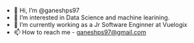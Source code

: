 - 👋 Hi, I’m @ganeshps97
- 👀 I’m interested in Data Science and machine learining. 
- 🌱 I’m currently working as a Jr Software Enginner at Vuelogix 
- 📫 How to reach me - ganeshps97@gmail.com

<!---
ganeshps97/ganeshps97 is a ✨ special ✨ repository because its `README.md` (this file) appears on your GitHub profile.
You can click the Preview link to take a look at your changes.
--->
